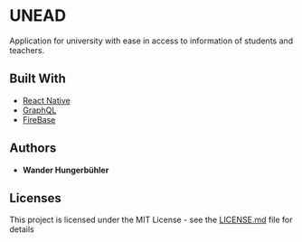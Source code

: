 # UNEAD
Application for university with ease in access to information of students and teachers.

## Built With
* [React Native](https://facebook.github.io/react-native/)
* [GraphQL](https://graphql.org/)
* [FireBase](https://firebase.google.com/)

## Authors
* **Wander Hungerbühler**

## Licenses
This project is licensed under the MIT License - see the [LICENSE.md](https://gist.github.com/whungerbuhler/LICENSE.md) file for details
